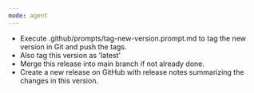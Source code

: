 ```yaml
---
mode: agent
---
```


- Execute .github/prompts/tag-new-version.prompt.md to tag the new version in Git and push the tags.
- Also tag this version as 'latest'
- Merge this release into main branch if not already done.
- Create a new release on GitHub with release notes summarizing the changes in this version.

